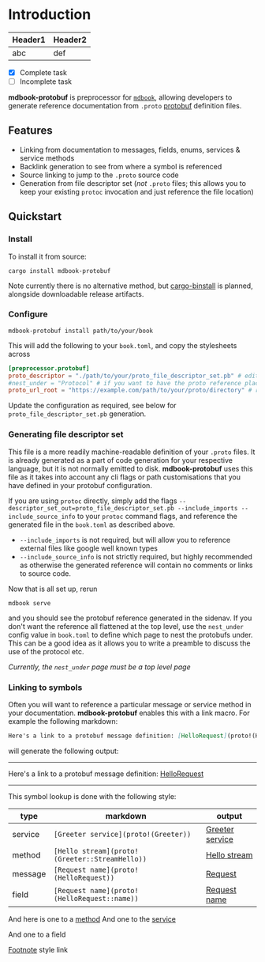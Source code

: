 # Introduction


| Header1 | Header2 |
|---------|---------|
| abc     | def     |

- [x] Complete task
- [ ] Incomplete task

**mdbook-protobuf** is preprocessor for [`mdbook`](https://rust-lang.github.io/mdBook), allowing developers to generate
reference documentation from `.proto` [protobuf](https://protobuf.dev) definition files.

## Features
* Linking from documentation to messages, fields, enums, services & service methods
* Backlink generation to see from where a symbol is referenced
* Source linking to jump to the `.proto` source code
* Generation from file descriptor set (*not* `.proto` files; this allows you to keep your existing `protoc` invocation 
and just reference the file location)

## Quickstart

### Install
To install it from source:

```shell
cargo install mdbook-protobuf
```

Note currently there is no alternative method, but [cargo-binstall](https://github.com/cargo-bins/cargo-binstall) is 
planned, alongside downloadable release artifacts.

### Configure
```shell
mdbook-protobuf install path/to/your/book
```

This will add the following to your `book.toml`, and copy the stylesheets across

```toml
[preprocessor.protobuf]
proto_descriptor = "./path/to/your/proto_file_descriptor_set.pb" # edit this!
#nest_under = "Protocol" # if you want to have the proto reference placed as a child of a page - set that page name here.
proto_url_root = "https://example.com/path/to/your/proto/directory" # remove this if you don't have a source to link to
```

Update the configuration as required, see below for `proto_file_descriptor_set.pb` generation.

### Generating file descriptor set
This file is a more readily machine-readable definition of your `.proto` files. It is already generated as a part of 
code generation for your respective language, but it is not normally emitted to disk. **mdbook-protobuf** uses this file
as it takes into account any cli flags or path customisations that you have defined in your protobuf configuration.

If you are using `protoc` directly, simply add the flags 
`--descriptor_set_out=proto_file_descriptor_set.pb --include_imports --include_source_info` to your `protoc` command 
flags, and reference the generated file in the `book.toml` as described above.

* `--include_imports` is not required, but will allow you to reference external files like google well known types
* `--include_source_info` is not strictly required, but highly recommended as otherwise the generated reference will 
contain no comments or links to source code.

Now that is all set up, rerun
```shell
mdbook serve
```

and you should see the protobuf reference generated in the sidenav. If you don't want the reference all flattened at the
top level, use the `nest_under` config value in `book.toml` to define which page to nest the protobufs under.
This can be a good idea as it allows you to write a preamble to discuss the use of the protocol etc.

*Currently, the `nest_under` page must be a top level page*

### Linking to symbols

Often you will want to reference a particular message or service method in your documentation. **mdbook-protobuf** 
enables this with a link macro. For example the following markdown:

```markdown
Here's a link to a protobuf message definition: [HelloRequest](proto!(HelloRequest))
```

will generate the following output:

---
Here's a link to a protobuf message definition: [HelloRequest](proto!(HelloRequest))

---
This symbol lookup is done with the following style:


| type    | markdown                                       | output                                       |
|---------|------------------------------------------------|----------------------------------------------|
| service | `[Greeter service](proto!(Greeter))`           | [Greeter service](proto!(Greeter))           |
| method  | `[Hello stream](proto!(Greeter::StreamHello))` | [Hello stream](proto!(Greeter::StreamHello)) |                                    |
| message | `[Request name](proto!(HelloRequest))`         | [Request](proto!(HelloRequest))              |                                    |
| field   | `[Request name](proto!(HelloRequest::name))`   | [Request name](proto!(HelloRequest::name))   |                                    |


[//]: # (And here is one to a [method]&#40;proto!&#40;.testing.TypeTstervice&#41;&#41;)

And here is one to a [method](proto!(Greeter::StreamHello))
And one to the [service](proto!(Greeter))

And one to a field [](proto!(RepeatedTypes::repeated_enums))

[Footnote][1] style link

[1]: (/proto/helloworld.md)
